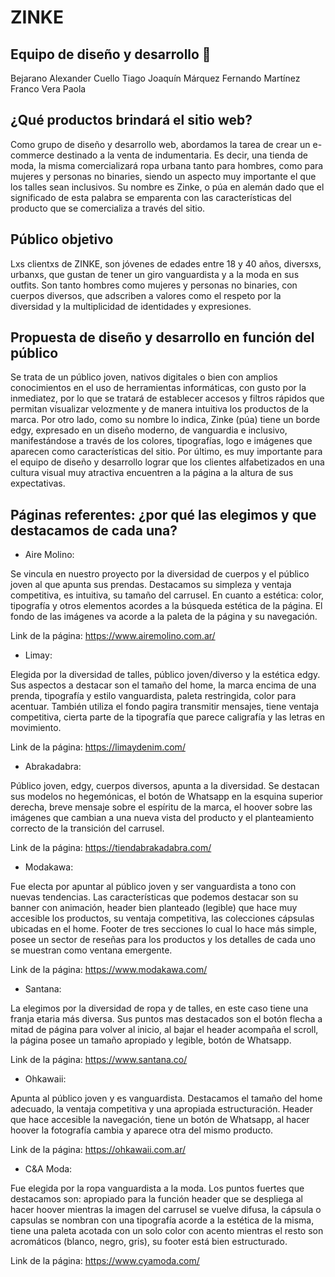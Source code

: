 # ZINKE

## Equipo de diseño y desarrollo 🚀

Bejarano Alexander
Cuello Tiago Joaquín
Márquez Fernando
Martínez Franco
Vera Paola

## ¿Qué productos brindará el sitio web?

Como grupo de diseño y desarrollo web, abordamos la tarea de crear un e-commerce destinado a la venta de indumentaria. Es decir, una tienda de moda, la misma comercializará ropa urbana tanto para hombres, como para mujeres y personas no binaries, siendo un aspecto muy importante el que los talles sean inclusivos. Su nombre es Zinke, o púa en alemán dado que el significado de esta palabra se emparenta con las características del producto que se comercializa a través del sitio.

## Público objetivo

Lxs clientxs de ZINKE, son jóvenes de edades entre 18 y 40 años, diversxs, urbanxs, que gustan de tener un giro vanguardista y a la moda en sus outfits. Son tanto hombres como mujeres y personas no binaries, con cuerpos diversos, que adscriben a valores como el respeto por la diversidad y la multiplicidad de identidades y expresiones.

## Propuesta de diseño y desarrollo en función del público

Se trata de un público joven, nativos digitales o bien con amplios conocimientos en el uso de herramientas informáticas, con gusto por la inmediatez, por lo que se tratará de establecer accesos y filtros rápidos que permitan visualizar velozmente y de manera intuitiva los productos de la marca. Por otro lado, como su nombre lo indica, Zinke (púa) tiene un borde edgy, expresado en un diseño moderno, de vanguardia e inclusivo, manifestándose a través de los colores, tipografías, logo e imágenes que aparecen como características del sitio. Por último, es muy importante para el equipo de diseño y desarrollo lograr que los clientes alfabetizados en una cultura visual muy atractiva encuentren a la página a la altura de sus expectativas. 

## Páginas referentes: ¿por qué las elegimos y que destacamos de cada una?

- Aire Molino:

Se vincula en nuestro proyecto por la diversidad de cuerpos y el público joven al que apunta sus prendas. 
Destacamos su simpleza y ventaja competitiva, es intuitiva, su tamaño del carrusel. En cuanto a estética: color, tipografía y otros elementos acordes a la búsqueda estética de la página. El fondo de las imágenes va acorde a la paleta de la página y su navegación.

Link de la página: https://www.airemolino.com.ar/

- Limay:

Elegida por la diversidad de talles, público joven/diverso y la estética edgy.
Sus aspectos a destacar son el tamaño del home, la marca encima de una prenda, tipografía y estilo vanguardista, paleta restringida, color para acentuar. También utiliza el fondo pagira transmitir mensajes, tiene ventaja competitiva, cierta parte de la tipografía que parece caligrafía y las letras en movimiento.

Link de la página: https://limaydenim.com/

- Abrakadabra:

Público joven, edgy, cuerpos diversos, apunta a la diversidad.
Se destacan sus modelos no hegemónicas, el botón de Whatsapp en la esquina superior derecha, breve mensaje sobre el espíritu de la marca, el hoover sobre las imágenes que cambian a una nueva vista del producto y el planteamiento correcto de la transición del carrusel.

Link de la página: https://tiendabrakadabra.com/

- Modakawa:

Fue electa por apuntar al público joven y ser vanguardista a tono con nuevas tendencias.
Las características que podemos destacar son su banner con animación, header bien planteado (legible) que hace muy accesible los productos, su ventaja competitiva, las colecciones cápsulas ubicadas en el home. Footer de tres secciones lo cual lo hace más simple, posee un sector de reseñas para los productos y los detalles de cada uno se muestran como ventana emergente.

Link de la página: https://www.modakawa.com/

- Santana: 

La elegimos por la diversidad de ropa y de talles, en este caso tiene una franja etaria más diversa.
Sus puntos mas destacados son el botón flecha a mitad de página para volver al inicio, al bajar el header acompaña el scroll, la página posee un tamaño apropiado y legible, botón de Whatsapp.

Link de la página: https://www.santana.co/

- Ohkawaii:

Apunta al público joven y es vanguardista.
Destacamos el tamaño del home adecuado, la ventaja competitiva y una apropiada estructuración. Header que hace accesible la navegación, tiene un botón de Whatsapp, al hacer hoover la fotografía cambia y aparece otra del mismo producto.

Link de la página:  https://ohkawaii.com.ar/

- C&A Moda:

Fue elegida por la ropa vanguardista a la moda.
Los puntos fuertes que destacamos son: apropiado para la función header que se despliega al hacer hoover mientras la imagen del carrusel se vuelve difusa, la cápsula o capsulas se nombran con una tipografía acorde a la estética de la misma, tiene una paleta acotada con un solo color con acento mientras el resto son acromáticos (blanco, negro, gris), su footer está bien estructurado.

Link de la página: https://www.cyamoda.com/